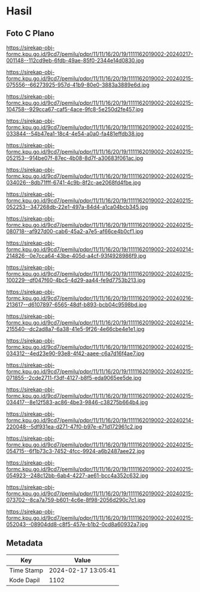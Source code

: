 # Hasil

## Foto C Plano

https://sirekap-obj-formc.kpu.go.id/9cd7/pemilu/pdpr/11/11/16/20/19/1111162019002-20240217-001148--112cd9eb-6fdb-49ae-85f0-2344e14d0830.jpg

https://sirekap-obj-formc.kpu.go.id/9cd7/pemilu/pdpr/11/11/16/20/19/1111162019002-20240215-075556--66273925-957d-41b9-80e0-3883a3889e6d.jpg

https://sirekap-obj-formc.kpu.go.id/9cd7/pemilu/pdpr/11/11/16/20/19/1111162019002-20240215-104758--929cca67-caf5-4ace-9fc8-5e250d2fe457.jpg

https://sirekap-obj-formc.kpu.go.id/9cd7/pemilu/pdpr/11/11/16/20/19/1111162019002-20240215-033844--54b47ea1-18c4-4e54-a0a0-fa481effdb38.jpg

https://sirekap-obj-formc.kpu.go.id/9cd7/pemilu/pdpr/11/11/16/20/19/1111162019002-20240215-052153--914be07f-87ec-4b08-8d7f-a30683f061ac.jpg

https://sirekap-obj-formc.kpu.go.id/9cd7/pemilu/pdpr/11/11/16/20/19/1111162019002-20240215-034026--8db71fff-6741-4c9b-8f2c-ae2068fd4fbe.jpg

https://sirekap-obj-formc.kpu.go.id/9cd7/pemilu/pdpr/11/11/16/20/19/1111162019002-20240215-052253--347268db-22e1-497a-84d4-a1ca04bcb345.jpg

https://sirekap-obj-formc.kpu.go.id/9cd7/pemilu/pdpr/11/11/16/20/19/1111162019002-20240215-080718--af927d00-cab6-45a2-a7e5-af66ce4b0cf1.jpg

https://sirekap-obj-formc.kpu.go.id/9cd7/pemilu/pdpr/11/11/16/20/19/1111162019002-20240214-214826--0e7cca64-43be-405d-a4cf-93f4928986f9.jpg

https://sirekap-obj-formc.kpu.go.id/9cd7/pemilu/pdpr/11/11/16/20/19/1111162019002-20240215-100229--df047f60-4bc5-4d29-aa44-fe9d7753b213.jpg

https://sirekap-obj-formc.kpu.go.id/9cd7/pemilu/pdpr/11/11/16/20/19/1111162019002-20240216-213617--d6107897-6565-48df-b893-bcb04c9598bd.jpg

https://sirekap-obj-formc.kpu.go.id/9cd7/pemilu/pdpr/11/11/16/20/19/1111162019002-20240214-215540--dc2ad8a7-6a38-41e5-9f26-4e66cbe4e1e1.jpg

https://sirekap-obj-formc.kpu.go.id/9cd7/pemilu/pdpr/11/11/16/20/19/1111162019002-20240215-034312--4ed23e90-93e8-4f42-aaee-c6a7d16f4ae7.jpg

https://sirekap-obj-formc.kpu.go.id/9cd7/pemilu/pdpr/11/11/16/20/19/1111162019002-20240215-071855--2cde2711-f3df-4127-b8f5-eda9065ee5de.jpg

https://sirekap-obj-formc.kpu.go.id/9cd7/pemilu/pdpr/11/11/16/20/19/1111162019002-20240215-034417--8e12f583-ac86-4be3-9846-c38275b664b4.jpg

https://sirekap-obj-formc.kpu.go.id/9cd7/pemilu/pdpr/11/11/16/20/19/1111162019002-20240214-220048--5df931ea-d271-47f0-b97e-e71d172961c2.jpg

https://sirekap-obj-formc.kpu.go.id/9cd7/pemilu/pdpr/11/11/16/20/19/1111162019002-20240215-054715--6f1b73c3-7452-4fcc-9924-a6b2487aee22.jpg

https://sirekap-obj-formc.kpu.go.id/9cd7/pemilu/pdpr/11/11/16/20/19/1111162019002-20240215-054923--248c12bb-6ab4-4227-ae61-bcc4a352c632.jpg

https://sirekap-obj-formc.kpu.go.id/9cd7/pemilu/pdpr/11/11/16/20/19/1111162019002-20240215-073702--8ca7a759-b601-4c6e-8f98-2056d290c7c1.jpg

https://sirekap-obj-formc.kpu.go.id/9cd7/pemilu/pdpr/11/11/16/20/19/1111162019002-20240215-052043--08904dd8-c8f5-457e-b1b2-0cd8a60932a7.jpg


## Metadata

| Key        | Value               |
| ---------- | ------------------- |
| Time Stamp | 2024-02-17 13:05:41 |
| Kode Dapil | 1102                |



